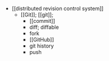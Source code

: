 - [[distributed revision control system]]
    - [[Git]]; [[git]];
        - [[commit]]
        - diff; diffable
        - fork
        - [[GitHub]]
        - git history
        - push
